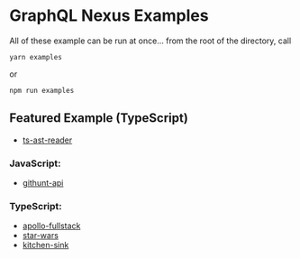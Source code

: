 # GraphQL Nexus Examples

All of these example can be run at once... from the root of the directory, call

```
yarn examples
```

or

```
npm run examples
```

## Featured Example (TypeScript)

- [ts-ast-reader](ts-ast-reader/README.md)

### JavaScript:

- [githunt-api](githunt-api/README.md)

### TypeScript:

- [apollo-fullstack](apollo-fullstack/README.md)
- [star-wars](star-wars/README.md)
- [kitchen-sink](kitchen-sink/README.md)
